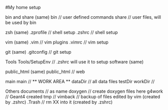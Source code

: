 
#My home setup

bin and share (same)
    bin             // user defined commands
    share           // user files, will be used by bin

zsh (same)
    .zprofile       // shell setup
    .zshrc          // shell setup

vim (same)
    .vim            // vim plugins
    .vimrc          // vim setup

git (same)
    .gitconfig      // git setup

Tools
    Tools/SetupEnv  // .zshrc will use it to setup software (same)

public_html (same)
    public_html     // web

main
    main            // ** WORK AREA **
        dataDir     // all data files
        testDir
        workDir     // 

Others
    documents       // as name
        doxygen     // create doxygen files here
    g4work          // Geant4 created
    tmp             // 
        vimback     // backup of files edited by vim (created by .zshrc)
    .Trash          // rm XX into it            (created by .zshrc)


